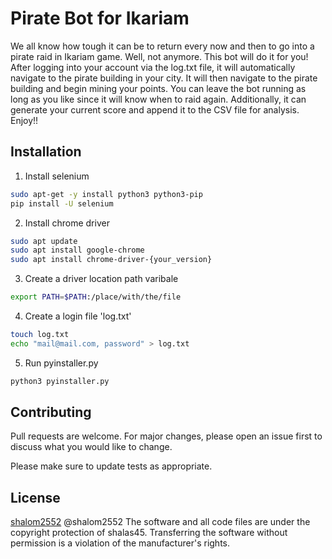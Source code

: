 # Pirate Bot for Ikariam
We all know how tough it can be to return every now and then to go into a pirate raid in Ikariam game.
Well, not anymore.
This bot will do it for you!
After logging into your account via the log.txt file, it will automatically navigate to the pirate building in your city.
It will then navigate to the pirate building and begin mining your points.
You can leave the bot running as long as you like since it will know when to raid again.
Additionally, it can generate your current score and append it to the CSV file for analysis.
Enjoy!!

## Installation
1. Install selenium


```bash
sudo apt-get -y install python3 python3-pip
pip install -U selenium
```
2. Install chrome driver
```bash
sudo apt update
sudo apt install google-chrome
sudo apt install chrome-driver-{your_version}
```
3. Create a driver location path varibale
```bash
export PATH=$PATH:/place/with/the/file
```
4. Create a login file 'log.txt'
```bash
touch log.txt
echo "mail@mail.com, password" > log.txt
```
5. Run pyinstaller.py
```bash
python3 pyinstaller.py
```


## Contributing
Pull requests are welcome. For major changes, please open an issue first to discuss what you would like to change.

Please make sure to update tests as appropriate.

## License
[shalom2552](https://github.com/shalom2552)
@shalom2552 The software and all code files are under the copyright protection of shalas45. Transferring the software without permission is a violation of the manufacturer's rights.
